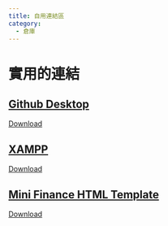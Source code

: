 ```yaml
---
title: 自用連結區
category:
  - 倉庫
---
```


# 實用的連結

## [Github Desktop](https://desktop.github.com/)

[Download](https://central.github.com/deployments/desktop/desktop/latest/win32)

## [XAMPP](https://www.apachefriends.org/)

[Download](https://www.apachefriends.org/zh_tw/download.html)

## [Mini Finance HTML Template](https://www.tooplate.com/view/2135-mini-finance)

[Download](https://www.tooplate.com/download/2135_mini_finance)
